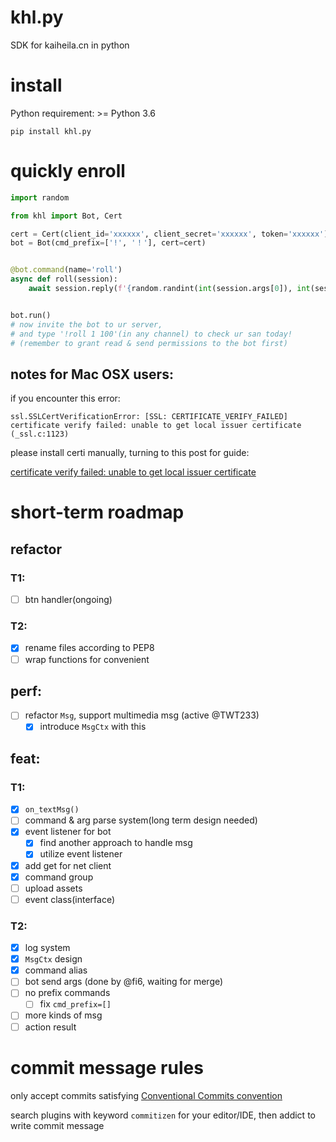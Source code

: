 # khl.py

SDK for kaiheila.cn in python

# install

Python requirement: >= Python 3.6

```shell
pip install khl.py
```

# quickly enroll

```python
import random

from khl import Bot, Cert

cert = Cert(client_id='xxxxxx', client_secret='xxxxxx', token='xxxxxx')
bot = Bot(cmd_prefix=['!', '！'], cert=cert)


@bot.command(name='roll')
async def roll(session):
    await session.reply(f'{random.randint(int(session.args[0]), int(session.args[1]))}')


bot.run()
# now invite the bot to ur server,
# and type '!roll 1 100'(in any channel) to check ur san today!
# (remember to grant read & send permissions to the bot first)
```

## notes for Mac OSX users:

if you encounter this error:

```
ssl.SSLCertVerificationError: [SSL: CERTIFICATE_VERIFY_FAILED] certificate verify failed: unable to get local issuer certificate (_ssl.c:1123)
```

please install certi manually, turning to this post for guide:

[certificate verify failed: unable to get local issuer certificate](https://stackoverflow.com/a/58525755)

# short-term roadmap

## refactor

### T1:

- [ ] btn handler(ongoing)

### T2:

- [x] rename files according to PEP8
- [ ] wrap functions for convenient

## perf:

- [ ] refactor `Msg`, support multimedia msg (active @TWT233)
  - [x] introduce `MsgCtx` with this

## feat:

### T1:

- [x] `on_textMsg()`
- [ ] command & arg parse system(long term design needed)
- [x] event listener for bot
  - [x] find another approach to handle msg
  - [x] utilize event listener
- [x] add get for net client
- [x] command group
- [ ] upload assets
- [ ] event class(interface)

### T2:

- [x] log system
- [x] `MsgCtx` design
- [x] command alias
- [ ] bot send args (done by @fi6, waiting for merge)
- [ ] no prefix commands
  - [ ] fix `cmd_prefix=[]`
- [ ] more kinds of msg
- [ ] action result

# commit message rules

only accept commits satisfying [Conventional Commits convention](https://github.com/commitizen/cz-cli)

search plugins with keyword `commitizen` for your editor/IDE, then addict to write commit message
